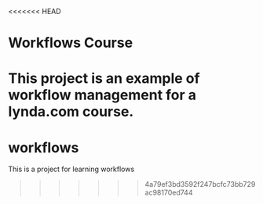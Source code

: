 <<<<<<< HEAD
# Workflows Course

This project is an example of workflow management for a lynda.com course.
=======
# workflows
This is a project for learning workflows
>>>>>>> 4a79ef3bd3592f247bcfc73bb729ac98170ed744
